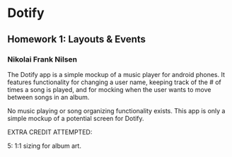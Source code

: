 # Dotify

## Homework 1: Layouts & Events
### Nikolai Frank Nilsen

The Dotify app is a simple mockup of a music player for android phones. It features functionality for changing a user name, keeping track of the # of times a song is played, and for mocking when the user wants to move between songs in an album.

No music playing or song organizing functionality exists. This app is only a simple mockup of a potential screen for Dotify.

EXTRA CREDIT ATTEMPTED:

5: 1:1 sizing for album art.


